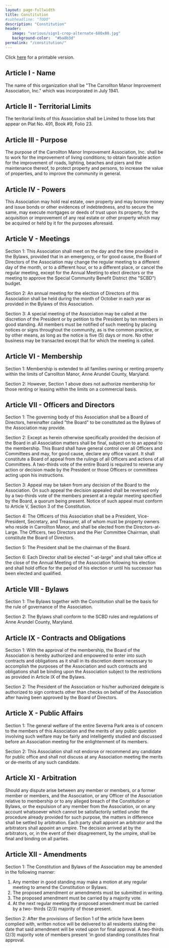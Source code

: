 ```yaml
---
layout: page-fullwidth
title: Constitution
#subheadline: "TODO"
description: "Constitution"
header:
   image: "various/sign1-crop-alternate-680x80.jpg"
   background-color:  "#ba8b3d"
permalink: "/constitution/"
---
```


Click <a href="/resources/constitution/CMIA_constitution_2014-08-31.pdf">here</a> for a printable version.

## Article I - Name

The name of this organization shall be "The Carrollton Manor Improvement Association, Inc." which was incorporated in July 1941. 

## Article II - Territorial Limits

The territorial limits of this Association shall be Limited to those lots that appear on Plat No. 491, Book #9, Folio 23.

## Article III - Purpose

The purpose of the Carrollton Manor Improvement Association, Inc. shall be to work for the improvement of living conditions; to obtain favorable action for the improvement of roads, lighting, beaches and piers and the maintenance thereof, to protect property and persons, to increase the value of properties, and to improve the community in general.

## Article IV - Powers

This Association may hold real estate, own property and may borrow money and issue bonds or other evidences of indebtedness, and to secure the same, may execute mortgages or deeds of trust upon its property, for the acquisition or improvement of any real estate or other property which may be acquired or held by it for the purposes aforesaid.

## Article V - Meetings

Section 1: This Association shall meet on the day and the time provided in the Bylaws, provided that in an emergency, or for good cause, the Board of Directors of the Association may change the regular meeting to a different day of the month, or to a different hour, or to a different place, or cancel the regular meeting, except for the Annual Meeting to elect directors or the meeting to approve the Special Community Benefit District (the "SCBD") budget.

Section 2: An annual meeting for the election of Directors of this Association shall be held during the month of October in each year as provided in the Bylaws of this Association.

Section 3: A special meeting of the Association may be called at the discretion of the President or by petition to the President by ten members in good standing. All members must be notified of such meeting by placing notices or signs throughout the community, as is the common practice, or by other means, as long as the notice is five (5) days or more. No other business may be transacted except that for which the meeting is called.

## Article VI - Membership

Section 1: Membership is extended to all families owning or renting property within the limits of Carrollton Manor, Anne Arundel County, Maryland.

Section 2: However, Section 1 above does not authorize membership for those renting or leasing within the limits on a commercial basis.

## Article VII - Officers and Directors

Section 1: The governing body of this Association shall be a Board of Directors, hereinafter called "the Board" to be constituted as the Bylaws of the Association may provide.

Section 2: Except as herein otherwise specifically provided the decision of the Board in all Association matters shall be final, subject on to an appeal to the membership. This Board shall have general control over all Officers and Committees and may, for good cause, declare any office vacant. It shall constitute a Board of appeal from the rulings of all Officers and actions of all Committees. A two-thirds vote of the entire Board is required to reverse any action or decision made by the President or those Officers or committees acting upon his instructions.

Section 3: Appeal may be taken from any decision of the Board to the Association. On such appeal the decision appealed shall be reversed only by a two-thirds vote of the members present at a regular meeting specified by the Board, a quorum being present. Notice of such appeal must conform to Article V, Section 3 of the Constitution.

Section 4: The Officers of this Association shall be a President, Vice-President, Secretary, and Treasurer, all of whom must be property owners who reside in Carrollton Manor, and shall be elected from the Directors-at-Large. The Officers, two Directors and the Pier Committee Chairman, shall constitute the Board of Directors.

Section 5: The President shall be the chairman of the Board.

Section 6: Each Director shall be elected "-at-large" and shall take office at the close of the Annual Meeting of the Association following his election and shall hold office for the period of his election or until his successor has been elected and qualified.

## Article VIII - Bylaws

Section 1: The Bylaws together with the Constitution shall be the basis for the rule of governance of the Association.

Section 2: The Bylaws shall conform to the SCBD rules and regulations of Anne Arundel County, Maryland.

## Article IX - Contracts and Obligations

Section 1: With the approval of the membership, the Board of the Association is hereby authorized and empowered to enter into such contracts and obligations as it shall in its discretion deem necessary to accomplish the purposes of the Association and such contracts and obligations shall be binding upon the Association subject to the restrictions as provided in Article IX of the Bylaws.

Section 2: The President of the Association or his/her authorized delegate is authorized to sign contracts other than checks on behalf of the Association after having been approved by the Board of Directors.

## Article X - Public Affairs

Section 1: The general welfare of the entire Severna Park area is of concern to the members of this Association and the merits of any public question involving such welfare may be fairly and intelligently studied and discussed before an Association meeting for the enlightenment of its members.

Section 2: This Association shall not endorse or recommend any candidate for public office and shall not discuss at any Association meeting the merits or de-merits of any such candidate.

## Article XI - Arbitration

Should any dispute arise between any member or members, or a former member or members, and the Association, or any Officer of the Association relative to membership or to any alleged breach of the Constitution or Bylaws, or the expulsion of any member from the Association, or on any account whatsoever which cannot be satisfactorily settled under the procedure already provided for such purpose, the matters in difference shall be settled by arbitration. Each party shall appoint an arbitrator and the arbitrators shall appoint an umpire. The decision arrived at by the arbitrators, or, in the event of their disagreement, by the umpire, shall be final and binding on all parties.

## Article XII - Amendments

Section 1: The Constitution and Bylaws of the Association may be amended in the following manner:
1. Any member in good standing may make a motion at any regular meeting to amend the Constitution or Bylaws.
2. The proposed amendment or amendments must be submitted in writing.
3. The proposed amendment must be carried by a majority vote.
4. At the next regular meeting the proposed amendment must be carried by a two- thirds (2/3) majority of those present.

Section 2: After the provisions of Section 1 of the article have been complied with, written notice will be delivered to all residents stating the date that said amendment will be voted upon for final approval. A two-thirds (2/3) majority vote of members present 'in good standing constitutes final approval.